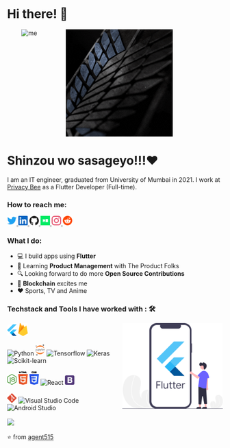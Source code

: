 # Hi there! 👋

<div style="width:420px; display:flex; flex-direction: row; justify-content:space-around">

<img src="./assets/my.gif" alt="me" height="250"/>

<img src="./assets/scouts.gif" alt="scouts" height="250"/>

</div>

# Shinzou wo sasageyo!!!:heart:

I am an IT engineer, graduated from University of Mumbai in 2021. I work at [Privacy Bee](https://privacybee.com/) as a Flutter Developer (Full-time).</strong>

### How to reach me:

<div>
<a href="https://twitter.com/imRo51">
  <img  alt="Twitter" width="22px" src="/assets/twitter.svg" />
</a>
<a href="https://www.linkedin.com/in/rohit-kokate-7676ba184/">
  <img  alt="LinkdeIn" width="22px" src="/assets/linkedin.svg" />
</a>
<a href="https://github.com/agent515">
  <img  alt="Github" width="22px" src="/assets/github.svg" />
</a>

<a href="https://www.hackerrank.com/agent515">
  <img  alt="Hackerrank" width="22px" src="/assets/hackerrank.svg" />
</a>
<a href="https://www.instagram.com/acker_man_9/">
  <img  alt="Instagram" width="22px" src="/assets/instagram.svg" />
</a>

<a href="https://www.reddit.com/user/agent515/">
  <img  alt="Reddit" width="22px" src="/assets/reddit.svg" />
</a>
</div>

### What I do:

- 💻 I build apps using <strong>Flutter</strong>
- 🌱 Learning <strong>Product Management</strong> with The Product Folks
- 🔍 Looking forward to do more <strong>Open Source Contributions</strong>
- 🤩 <strong>Blockchain</strong> excites me
- ❤️ Sports, TV and Anime

### Techstack and Tools I have worked with : 🛠

<img align="right" src="./assets/flutter-dev.svg" allt="Flutter-dev" height="200"/>

<div>

<img alt="Flutter" width="22px" src="/assets/flutter.svg" />

<img  alt="Firebase" width="22px" src="/assets/firebase.svg" />

</div>
<br>

<div>

<img alt="Python" width="22px" src="https://cdn.jsdelivr.net/npm/simple-icons@v3/icons/python.svg" />

<img  alt="Jupyter" width="22px" src="/assets/jupyter.svg" />

<img  alt="Tensorflow" width="22px" src="https://cdn.jsdelivr.net/npm/simple-icons@v3/icons/tensorflow.svg" />

<img  alt="Keras" width="22px" src="https://cdn.jsdelivr.net/npm/simple-icons@v3/icons/keras.svg" />

<img  alt="Scikit-learn" width="22px" src="https://cdn.jsdelivr.net/npm/simple-icons@v3/icons/scikit-learn.svg" />

</div>

<br>

<div>

<img alt="Node.js" width="22px" src="/assets/nodejs.svg" />

<img  alt="HTML5" width="22px" src="assets/html5.svg" />

<img  alt="CSS3" width="22px" src="assets/css3.svg" />

<img  alt="React" width="22px" src="https://cdn.jsdelivr.net/npm/simple-icons@v3/icons/react.svg" />

<img  alt="Bootstrap" width="22px" src="/assets/bootstrap.svg" />

</div>

<br>

<div>

<img  alt="Git" width="22px" src="assets/git.svg" />

<img  alt="Visual Studio Code" width="22px" src="https://cdn.jsdelivr.net/npm/simple-icons@v3/icons/visualstudiocode.svg" />

<img  alt="Android Studio" width="22px" src="https://cdn.jsdelivr.net/npm/simple-icons@v3/icons/androidstudio.svg" />

</div>

<br>

<img src="https://github-readme-stats.vercel.app/api?username=agent515&show_icons=true&theme=radical">

⭐️ from [agent515](https://github.com/agent515)
